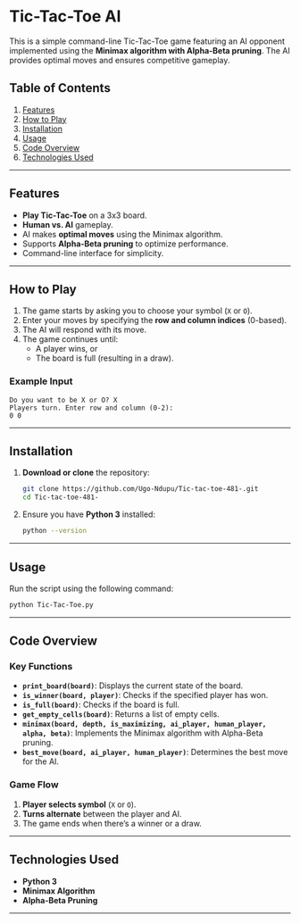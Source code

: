 # Tic-Tac-Toe AI

This is a simple command-line Tic-Tac-Toe game featuring an AI opponent implemented using the **Minimax algorithm with Alpha-Beta pruning**. The AI provides optimal moves and ensures competitive gameplay.

## Table of Contents

1. [Features](#features)
2. [How to Play](#how-to-play)
3. [Installation](#installation)
4. [Usage](#usage)
5. [Code Overview](#code-overview)
6. [Technologies Used](#technologies-used)

---

## Features

- **Play Tic-Tac-Toe** on a 3x3 board.
- **Human vs. AI** gameplay.
- AI makes **optimal moves** using the Minimax algorithm.
- Supports **Alpha-Beta pruning** to optimize performance.
- Command-line interface for simplicity.

---

## How to Play

1. The game starts by asking you to choose your symbol (`X` or `O`).
2. Enter your moves by specifying the **row and column indices** (0-based).
3. The AI will respond with its move.
4. The game continues until:
   - A player wins, or
   - The board is full (resulting in a draw).

### Example Input

```
Do you want to be X or O? X
Players turn. Enter row and column (0-2):
0 0
```

---

## Installation

1. **Download or clone** the repository:

   ```bash
   git clone https://github.com/Ugo-Ndupu/Tic-tac-toe-481-.git
   cd Tic-tac-toe-481-
   ```

2. Ensure you have **Python 3** installed:

   ```bash
   python --version
   ```

---

## Usage

Run the script using the following command:

```bash
python Tic-Tac-Toe.py
```

---

## Code Overview

### Key Functions

- **`print_board(board)`**: Displays the current state of the board.
- **`is_winner(board, player)`**: Checks if the specified player has won.
- **`is_full(board)`**: Checks if the board is full.
- **`get_empty_cells(board)`**: Returns a list of empty cells.
- **`minimax(board, depth, is_maximizing, ai_player, human_player, alpha, beta)`**: Implements the Minimax algorithm with Alpha-Beta pruning.
- **`best_move(board, ai_player, human_player)`**: Determines the best move for the AI.

### Game Flow

1. **Player selects symbol** (`X` or `O`).
2. **Turns alternate** between the player and AI.
3. The game ends when there’s a winner or a draw.

---

## Technologies Used

- **Python 3**
- **Minimax Algorithm**
- **Alpha-Beta Pruning**

---
